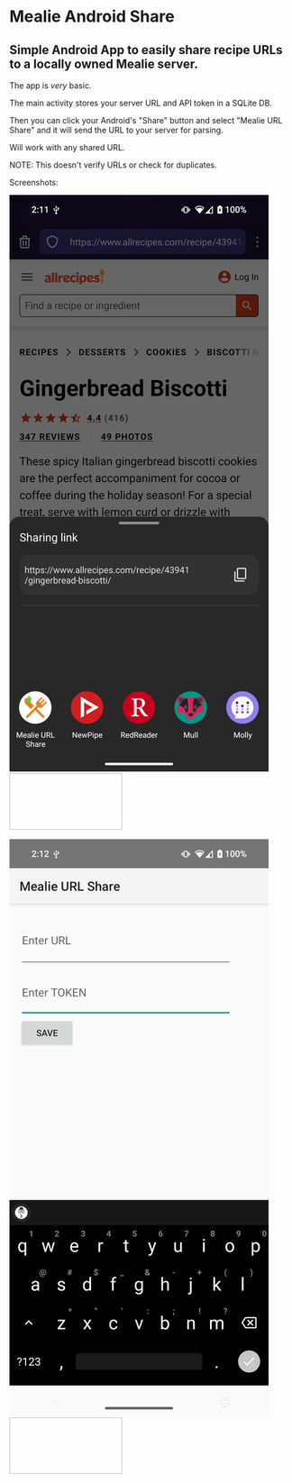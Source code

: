 # Mealie Android Share

## Simple Android App to easily share recipe URLs to a locally owned Mealie server.

The app is *very* basic.

The main activity stores your server URL and API token in a SQLite DB.

Then you can click your Android's "Share" button and select "Mealie URL Share" and it will send the URL to your server for parsing.

Will work with any shared URL.

NOTE: This doesn't verify URLs or check for duplicates.

Screenshots:

![sharing_url](Screenshot_share.png)<img width="200" height="100">

![app_screen](Screenshot_app.png)<img width="200" height="100">